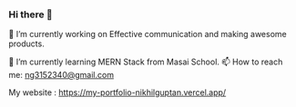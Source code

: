 ### Hi there 👋

<!--
**NikhilGuptan/NikhilGuptan** is a ✨ _special_ ✨ repository because its `README.md` (this file) appears on your GitHub profile.

Here are some ideas to get you started:

- 🔭 I’m currently working on Effective communication and making awesome products.
- 🌱 I’m currently learning MERN Stack from Masai School
- 👯 I’m looking to collaborate on ...
- 🤔 I’m looking for help with ...
- 💬 Ask me about ...
- 📫 How to reach me: ng3152340@gmail.com
- 😄 Pronouns: ...
- ⚡ Fun fact: ...
--> 🔭 I’m currently working on Effective communication and making awesome products.

🌱 I’m currently learning MERN Stack from Masai School.
📫 How to reach me: ng3152340@gmail.com

 My website : https://my-portfolio-nikhilguptan.vercel.app/
